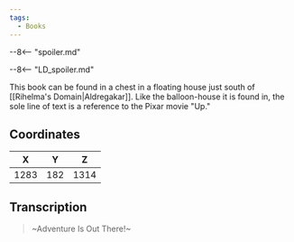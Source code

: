 ```yaml
---
tags:
  - Books
---
```


--8<-- "spoiler.md"

--8<-- "LD_spoiler.md"

This book can be found in a chest in a floating house just south of [[Rihelma's Domain|Aldregakar]]. Like the balloon-house it is found in, the sole line of text is a reference to the Pixar movie "Up."

## Coordinates
| **X** | **Y** | **Z** |
| :---: | :---: | :---: |
| 1283  |  182  | 1314  |

## Transcription
> \~Adventure Is Out There!~
